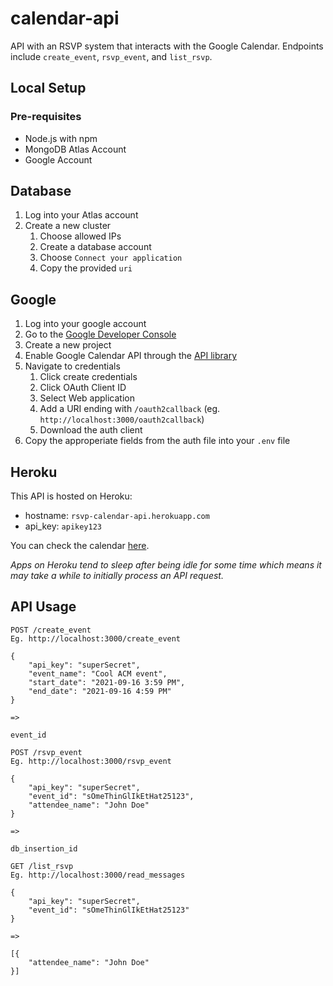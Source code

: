 # calendar-api
API with an RSVP system that interacts with the Google Calendar. 
Endpoints include `create_event`, `rsvp_event`, and `list_rsvp`. 

## Local Setup
### Pre-requisites
* Node.js with npm
* MongoDB Atlas Account
* Google Account

## Database
1. Log into your Atlas account
2. Create a new cluster
    1. Choose allowed IPs
    2. Create a database account
    3. Choose `Connect your application`
    4. Copy the provided `uri`

## Google
1. Log into your google account
2. Go to the [Google Developer Console](https://console.cloud.google.com/)
3. Create a new project
4. Enable Google Calendar API through the [API library](https://console.cloud.google.com/apis/library)
5. Navigate to credentials
    1. Click create credentials
    2. Click OAuth Client ID
    3. Select Web application
    4. Add a URI ending with `/oauth2callback` (eg. `http://localhost:3000/oauth2callback`)
    5. Download the auth client
6. Copy the approperiate fields from the auth file into your `.env` file

## Heroku
This API is hosted on Heroku:
* hostname: `rsvp-calendar-api.herokuapp.com`
* api_key: `apikey123`

You can check the calendar [here](https://calendar.google.com/calendar/u/3?cid=NXR1cGFmazZlZzhybDFnOWd2cG11bzRjb2dAZ3JvdXAuY2FsZW5kYXIuZ29vZ2xlLmNvbQ).

*Apps on Heroku tend to sleep after being idle for some time which means it may take a while to initially process an API request.*

## API Usage
```
POST /create_event
Eg. http://localhost:3000/create_event

{
    "api_key": "superSecret",
    "event_name": "Cool ACM event",
    "start_date": "2021-09-16 3:59 PM",
    "end_date": "2021-09-16 4:59 PM"
}

=>

event_id

```
```
POST /rsvp_event
Eg. http://localhost:3000/rsvp_event

{
    "api_key": "superSecret",
    "event_id": "sOmeThinGlIkEtHat25123",
    "attendee_name": "John Doe"
}

=>

db_insertion_id

```
```
GET /list_rsvp
Eg. http://localhost:3000/read_messages

{
    "api_key": "superSecret",
    "event_id": "sOmeThinGlIkEtHat25123"
}

=>

[{
    "attendee_name": "John Doe"
}]

```
